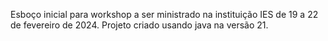 Esboço inicial para workshop a ser ministrado na instituição IES de 19 a 22 de fevereiro de 2024.
Projeto criado usando java na versão 21.